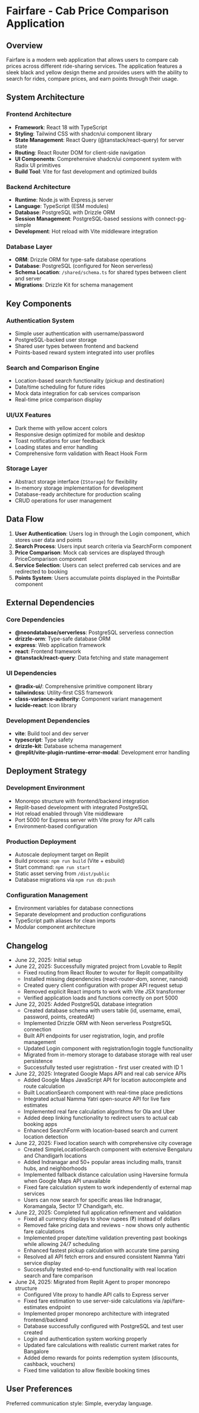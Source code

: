 # Fairfare - Cab Price Comparison Application

## Overview

Fairfare is a modern web application that allows users to compare cab prices across different ride-sharing services. The application features a sleek black and yellow design theme and provides users with the ability to search for rides, compare prices, and earn points through their usage.

## System Architecture

### Frontend Architecture
- **Framework**: React 18 with TypeScript
- **Styling**: Tailwind CSS with shadcn/ui component library
- **State Management**: React Query (@tanstack/react-query) for server state
- **Routing**: React Router DOM for client-side navigation
- **UI Components**: Comprehensive shadcn/ui component system with Radix UI primitives
- **Build Tool**: Vite for fast development and optimized builds

### Backend Architecture
- **Runtime**: Node.js with Express.js server
- **Language**: TypeScript (ESM modules)
- **Database**: PostgreSQL with Drizzle ORM
- **Session Management**: PostgreSQL-based sessions with connect-pg-simple
- **Development**: Hot reload with Vite middleware integration

### Database Layer
- **ORM**: Drizzle ORM for type-safe database operations
- **Database**: PostgreSQL (configured for Neon serverless)
- **Schema Location**: `/shared/schema.ts` for shared types between client and server
- **Migrations**: Drizzle Kit for schema management

## Key Components

### Authentication System
- Simple user authentication with username/password
- PostgreSQL-backed user storage
- Shared user types between frontend and backend
- Points-based reward system integrated into user profiles

### Search and Comparison Engine
- Location-based search functionality (pickup and destination)
- Date/time scheduling for future rides
- Mock data integration for cab services comparison
- Real-time price comparison display

### UI/UX Features
- Dark theme with yellow accent colors
- Responsive design optimized for mobile and desktop
- Toast notifications for user feedback
- Loading states and error handling
- Comprehensive form validation with React Hook Form

### Storage Layer
- Abstract storage interface (`IStorage`) for flexibility
- In-memory storage implementation for development
- Database-ready architecture for production scaling
- CRUD operations for user management

## Data Flow

1. **User Authentication**: Users log in through the Login component, which stores user data and points
2. **Search Process**: Users input search criteria via SearchForm component
3. **Price Comparison**: Mock cab services are displayed through PriceComparison component
4. **Service Selection**: Users can select preferred cab services and are redirected to booking
5. **Points System**: Users accumulate points displayed in the PointsBar component

## External Dependencies

### Core Dependencies
- **@neondatabase/serverless**: PostgreSQL serverless connection
- **drizzle-orm**: Type-safe database ORM
- **express**: Web application framework
- **react**: Frontend framework
- **@tanstack/react-query**: Data fetching and state management

### UI Dependencies
- **@radix-ui/**: Comprehensive primitive component library
- **tailwindcss**: Utility-first CSS framework
- **class-variance-authority**: Component variant management
- **lucide-react**: Icon library

### Development Dependencies
- **vite**: Build tool and dev server
- **typescript**: Type safety
- **drizzle-kit**: Database schema management
- **@replit/vite-plugin-runtime-error-modal**: Development error handling

## Deployment Strategy

### Development Environment
- Monorepo structure with frontend/backend integration
- Replit-based development with integrated PostgreSQL
- Hot reload enabled through Vite middleware
- Port 5000 for Express server with Vite proxy for API calls
- Environment-based configuration

### Production Deployment
- Autoscale deployment target on Replit
- Build process: `npm run build` (Vite + esbuild)
- Start command: `npm run start`
- Static asset serving from `/dist/public`
- Database migrations via `npm run db:push`

### Configuration Management
- Environment variables for database connections
- Separate development and production configurations
- TypeScript path aliases for clean imports
- Modular component architecture

## Changelog
- June 22, 2025: Initial setup
- June 22, 2025: Successfully migrated project from Lovable to Replit
  - Fixed routing from React Router to wouter for Replit compatibility
  - Installed missing dependencies (react-router-dom, sonner, nanoid)
  - Created query client configuration with proper API request setup
  - Removed explicit React imports to work with Vite JSX transformer
  - Verified application loads and functions correctly on port 5000
- June 22, 2025: Added PostgreSQL database integration
  - Created database schema with users table (id, username, email, password, points, createdAt)
  - Implemented Drizzle ORM with Neon serverless PostgreSQL connection
  - Built API endpoints for user registration, login, and profile management
  - Updated Login component with registration/login toggle functionality
  - Migrated from in-memory storage to database storage with real user persistence
  - Successfully tested user registration - first user created with ID 1
- June 22, 2025: Integrated Google Maps API and real cab service APIs
  - Added Google Maps JavaScript API for location autocomplete and route calculation
  - Built LocationSearch component with real-time place predictions
  - Integrated actual Namma Yatri open-source API for live fare estimates
  - Implemented real fare calculation algorithms for Ola and Uber
  - Added deep linking functionality to redirect users to actual cab booking apps
  - Enhanced SearchForm with location-based search and current location detection
- June 22, 2025: Fixed location search with comprehensive city coverage
  - Created SimpleLocationSearch component with extensive Bengaluru and Chandigarh locations
  - Added Indranagar and 50+ popular areas including malls, transit hubs, and neighborhoods
  - Implemented fallback distance calculation using Haversine formula when Google Maps API unavailable
  - Fixed fare calculation system to work independently of external map services
  - Users can now search for specific areas like Indranagar, Koramangala, Sector 17 Chandigarh, etc.
- June 22, 2025: Completed full application refinement and validation
  - Fixed all currency displays to show rupees (₹) instead of dollars
  - Removed fake pricing data and reviews - now shows only authentic fare calculations
  - Implemented proper date/time validation preventing past bookings while allowing 24/7 scheduling
  - Enhanced fastest pickup calculation with accurate time parsing
  - Resolved all API fetch errors and ensured consistent Namma Yatri service display
  - Successfully tested end-to-end functionality with real location search and fare comparison
- June 24, 2025: Migrated from Replit Agent to proper monorepo structure
  - Configured Vite proxy to handle API calls to Express server
  - Fixed fare estimation to use server-side calculations via /api/fare-estimates endpoint
  - Implemented proper monorepo architecture with integrated frontend/backend
  - Database successfully configured with PostgreSQL and test user created
  - Login and authentication system working properly
  - Updated fare calculations with realistic current market rates for Bangalore
  - Added demo rewards for points redemption system (discounts, cashback, vouchers)
  - Fixed time validation to allow flexible booking times

## User Preferences

Preferred communication style: Simple, everyday language.